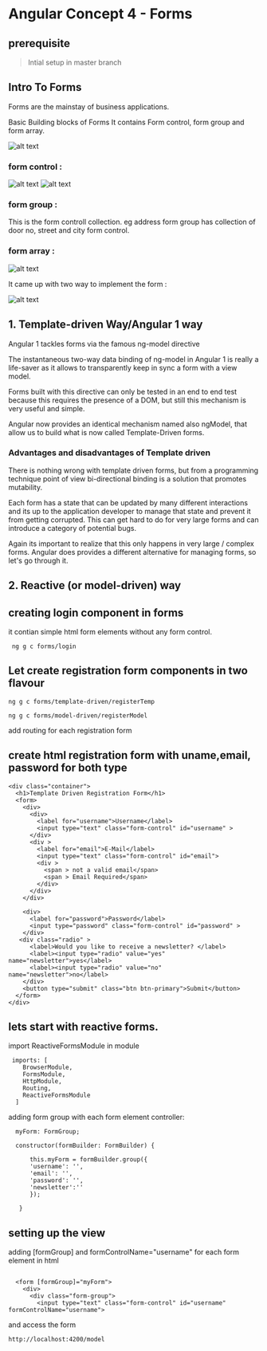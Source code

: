 # Angular Concept 4 - Forms
## prerequisite
>Intial setup in master branch

## Intro To Forms
Forms are the mainstay of business applications. 

Basic Building blocks of Forms
It contains Form control, form group and form array.

![alt text](http://i.imgur.com/v53aSkJ.png)

### form control :
![alt text](http://i.imgur.com/ZQSJvh2.png)
![alt text](http://i.imgur.com/sSXF90I.png)

### form group :
This is the form controll collection. eg address form group has collection of door no, street and city form control.

### form array :
![alt text](http://i.imgur.com/MsCGgrK.png)

It came up with two way to implement the form : 

![alt text](http://i.imgur.com/BtvP7dh.png)


## 1. Template-driven Way/Angular 1 way
Angular 1 tackles forms via the famous ng-model directive

The instantaneous two-way data binding of ng-model in Angular 1 is really a life-saver as it allows to transparently keep in sync a form with a view model.

Forms built with this directive can only be tested in an end to end test because this requires the presence of a DOM, but still this mechanism is very useful and simple.

Angular now provides an identical mechanism named also ngModel, that allow us to build what is now called Template-Driven forms. 

### Advantages and disadvantages of Template driven
There is nothing wrong with template driven forms, but from a programming technique point of view bi-directional binding is a solution that promotes mutability.

Each form has a state that can be updated by many different interactions and its up to the application developer to manage that state and prevent it from getting corrupted. This can get hard to do for very large forms and can introduce a category of potential bugs.

Again its important to realize that this only happens in very large / complex forms. Angular does provides a different alternative for managing forms, so let's go through it.



## 2. Reactive (or model-driven) way



## creating login component in forms

it contian simple html form elements without any form control.
 
```
 ng g c forms/login
```

## Let create registration form components in two flavour

```
ng g c forms/template-driven/registerTemp
```

```
ng g c forms/model-driven/registerModel
```

add routing for each registration form


##  create html registration form with uname,email, password for both type

```
<div class="container">
  <h1>Template Driven Registration Form</h1>
  <form>
    <div>
      <div>
        <label for="username">Username</label>
        <input type="text" class="form-control" id="username" >
      </div>
      <div >
        <label for="email">E-Mail</label>
        <input type="text" class="form-control" id="email">
        <div >
          <span > not a valid email</span>
          <span > Email Required</span>
        </div>
      </div>
    </div>

    <div>
      <label for="password">Password</label>
      <input type="password" class="form-control" id="password" >
    </div>
   <div class="radio" >
      <label>Would you like to receive a newsletter? </label>
      <label><input type="radio" value="yes" name="newsletter">yes</label>
      <label><input type="radio" value="no" name="newsletter">no</label>
    </div>
    <button type="submit" class="btn btn-primary">Submit</button>
  </form>
</div>
```

##  lets start with reactive forms.

import ReactiveFormsModule in module
```
 imports: [
    BrowserModule,
    FormsModule,
    HttpModule,
    Routing,
    ReactiveFormsModule
  ]
```


adding form group with each form element controller:

```
  myForm: FormGroup;

  constructor(formBuilder: FormBuilder) {

      this.myForm = formBuilder.group({
      'username': '',
      'email': '',
      'password': '',
      'newsletter':''
      });

   }
```

##  setting up the view

adding [formGroup] and formControlName="username" for each form element in html
```

  <form [formGroup]="myForm">
    <div>
      <div class="form-group">
        <input type="text" class="form-control" id="username" formControlName="username">
```

and access the form

```
http://localhost:4200/model
```